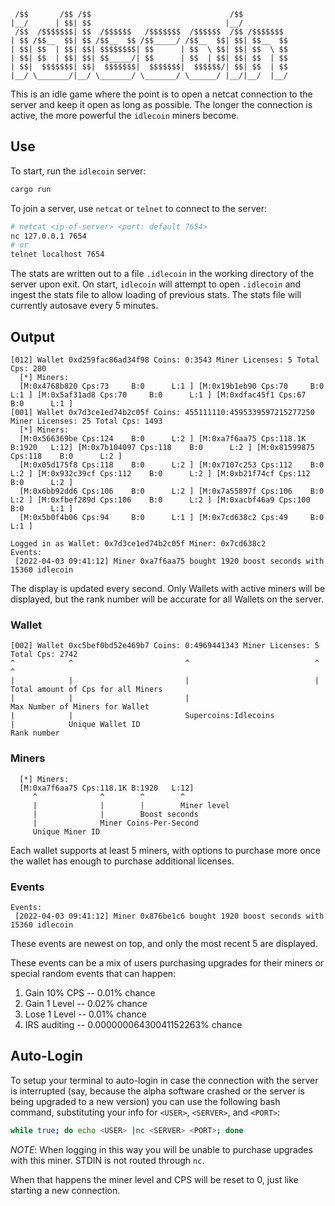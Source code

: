 ```
 /$$       /$$ /$$                               /$$
|__/      | $$| $$                              |__/
 /$$  /$$$$$$$| $$  /$$$$$$   /$$$$$$$  /$$$$$$  /$$ /$$$$$$$
| $$ /$$__  $$| $$ /$$__  $$ /$$_____/ /$$__  $$| $$| $$__  $$
| $$| $$  | $$| $$| $$$$$$$$| $$      | $$  \ $$| $$| $$  \ $$
| $$| $$  | $$| $$| $$_____/| $$      | $$  | $$| $$| $$  | $$
| $$|  $$$$$$$| $$|  $$$$$$$|  $$$$$$$|  $$$$$$/| $$| $$  | $$
|__/ \_______/|__/ \_______/ \_______/ \______/ |__/|__/  |__/
```

This is an idle game where the point is to open a netcat connection to the server and keep it open as long as possible. The longer the connection is active, the more powerful the `idlecoin` miners become.

## Use

To start, run the `idlecoin` server:
```rust
cargo run
```

To join a server, use `netcat` or `telnet` to connect to the server:
```bash
# netcat <ip-of-server> <port: default 7654>
nc 127.0.0.1 7654
# or
telnet localhost 7654
```

The stats are written out to a file `.idlecoin` in the working directory of the server upon exit. On start, `idlecoin` will attempt to open `.idlecoin` and ingest the stats file to allow loading of previous stats. The stats file will currently autosave every 5 minutes.

## Output

```
[012] Wallet 0xd259fac86ad34f98 Coins: 0:3543 Miner Licenses: 5 Total Cps: 280
  [*] Miners:
  [M:0x4768b820 Cps:73     B:0      L:1 ] [M:0x19b1eb90 Cps:70     B:0      L:1 ] [M:0x5af31ad8 Cps:70     B:0      L:1 ] [M:0xdfac45f1 Cps:67     B:0      L:1 ]
[001] Wallet 0x7d3ce1ed74b2c05f Coins: 455111110:4595339597215277250 Miner Licenses: 25 Total Cps: 1493
  [*] Miners:
  [M:0x566369be Cps:124    B:0      L:2 ] [M:0xa7f6aa75 Cps:118.1K B:1920   L:12] [M:0x7b104097 Cps:118    B:0      L:2 ] [M:0x81599875 Cps:118    B:0      L:2 ]
  [M:0x05d175f8 Cps:118    B:0      L:2 ] [M:0x7107c253 Cps:112    B:0      L:2 ] [M:0x932c39cf Cps:112    B:0      L:2 ] [M:0xb21f74cf Cps:112    B:0      L:2 ]
  [M:0x6bb92dd6 Cps:106    B:0      L:2 ] [M:0x7a55897f Cps:106    B:0      L:2 ] [M:0xfbef289d Cps:106    B:0      L:2 ] [M:0xacbf46a9 Cps:100    B:0      L:1 ]
  [M:0x5b0f4b06 Cps:94     B:0      L:1 ] [M:0x7cd638c2 Cps:49     B:0      L:1 ]

Logged in as Wallet: 0x7d3ce1ed74b2c05f Miner: 0x7cd638c2
Events:
 [2022-04-03 09:41:12] Miner 0xa7f6aa75 bought 1920 boost seconds with 15360 idlecoin
```

The display is updated every second. Only Wallets with active miners will be displayed, but the rank number will be accurate for all Wallets on the server.

### Wallet

```
[002] Wallet 0xc5bef0bd52e469b7 Coins: 0:4969441343 Miner Licenses: 5 Total Cps: 2742
^            ^                         ^                            ^            ^
|            |                         |                            |            Total amount of Cps for all Miners
|            |                         |                            Max Number of Miners for Wallet
|            |                         Supercoins:Idlecoins
|            Unique Wallet ID
Rank number
```

### Miners

```
  [*] Miners:
  [M:0xa7f6aa75 Cps:118.1K B:1920   L:12]
     ^              ^        ^        ^
     |              |        |        Miner level
     |              |        Boost seconds
     |              Miner Coins-Per-Second
     Unique Miner ID
```

Each wallet supports at least 5 miners, with options to purchase more once the wallet has enough to purchase additional licenses.

### Events

```
Events:
 [2022-04-03 09:41:12] Miner 0x876be1c6 bought 1920 boost seconds with 15360 idlecoin
```

These events are newest on top, and only the most recent 5 are displayed.

These events can be a mix of users purchasing upgrades for their miners or special random events that can happen:

1. Gain 10% CPS -- 0.01% chance
1. Gain 1 Level -- 0.02% chance
1. Lose 1 Level -- 0.01% chance
1. IRS auditing -- 0.00000006430041152263% chance


## Auto-Login

To setup your terminal to auto-login in case the connection with the server is interrupted (say, because the alpha software crashed or the server is being upgraded to a new version) you can use the following bash command, substituting your info for `<USER>`, `<SERVER>`, and `<PORT>`:
```bash
while true; do echo <USER> |nc <SERVER> <PORT>; done
```

*NOTE*: When logging in this way you will be unable to purchase upgrades with this miner. STDIN is not routed through `nc`.

When that happens the miner level and CPS will be reset to 0, just like starting a new connection.

